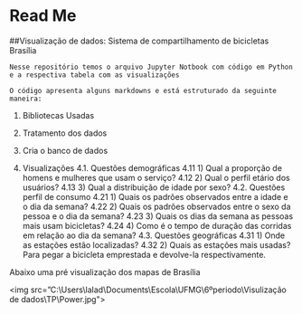 # Read Me

##Visualização de dados: Sistema de compartilhamento de bicicletas Brasília

	Nesse repositório temos o arquivo Jupyter Notbook com código em Python e a respectiva tabela com as visualizações
	
	O código apresenta alguns markdowns e está estruturado da seguinte maneira:

1. Bibliotecas Usadas

2. Tratamento dos dados

3. Cria o banco de dados

4. Visualizações
	4.1. Questões demográficas
		4.11 1) Qual a proporção de homens e mulheres que usam o serviço?
		4.12 2) Qual o perfil etário dos usuários?
		4.13 3) Qual a distribuição de idade por sexo?
	4.2. Questões perfil de consumo
		4.21 1) Quais os padrões observados entre a idade e o dia da semana?
		4.22 2) Quais os padrões observados entre o sexo da pessoa e o dia da semana?
		4.23 3) Quais os dias da semana as pessoas mais usam bicicletas?
		4.24 4) Como é o tempo de duração das corridas em relação ao dia da semana?
	4.3. Questões geográficas
		4.31 1) Onde as estações estão localizadas?
		4.32 2) Quais as estações mais usadas? Para pegar a bicicleta emprestada e devolve-la respectivamente.

Abaixo uma pré visualização dos mapas de Brasília

<img src=”C:\Users\lalad\Documents\Escola\UFMG\6ºperiodo\Visulização de dados\TP\Power.jpg">

